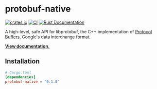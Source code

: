 # protobuf-native

[![crates.io](https://img.shields.io/crates/v/protobuf-native.svg)](https://crates.io/crates/protobuf-native)
[![CI](https://github.com/MaterializeInc/rust-protobuf-native/workflows/CI/badge.svg)](https://github.com/MaterializeInc/rust-protobuf-native/actions?query=workflow%3ACI+branch%3Amaster)
[![Rust Documentation](https://img.shields.io/badge/api-rustdoc-blue.svg)][docs]

A high-level, safe API for libprotobuf, the C++ implementation of [Protocol
Buffers], Google's data interchange format.

**[View documentation.][docs]**

## Installation

```toml
# Cargo.toml
[dependencies]
protobuf-native = "0.1.0"
```

[docs]: https://docs.rs/protobuf-native/0.1.0/protobuf_native
[Protocol Buffers]: https://github.com/google/protobuf

